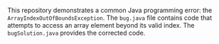This repository demonstrates a common Java programming error: the `ArrayIndexOutOfBoundsException`.  The `bug.java` file contains code that attempts to access an array element beyond its valid index. The `bugSolution.java` provides the corrected code.